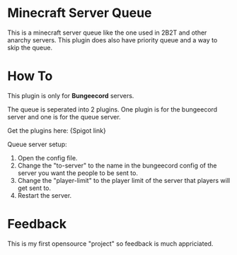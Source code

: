 # Minecraft Server Queue
This is a minecraft server queue like the one used in 2B2T and other anarchy servers. This plugin does also have priority queue and a way to skip the queue.

# How To
This plugin is only for **Bungeecord** servers.

The queue is seperated into 2 plugins. One plugin is for the bungeecord server and one is for the queue server.

Get the plugins here: {Spigot link}

Queue server setup:
1. Open the config file.
2. Change the "to-server" to the name in the bungeecord config of the server you want the people to be sent to.
3. Change the "player-limit" to the player limit of the server that players will get sent to.
4. Restart the server.

# Feedback
This is my first opensource "project" so feedback is much appriciated.
